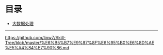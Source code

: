 # 目录

- [大数据处理](#大数据处理)

---

https://github.com/linw7/Skill-Tree/blob/master/%E6%B5%B7%E9%87%8F%E6%95%B0%E6%8D%AE%E5%A4%84%E7%90%86.md